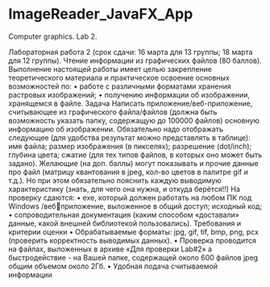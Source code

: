 # ImageReader_JavaFX_App
Computer graphics. Lab 2.

Лабораторная работа 2 (срок сдачи: 16 марта для 13 группы; 18
марта для 12 группы).
Чтение информации из графических файлов (80 баллов).
Выполнение настоящей работы имеет целью закрепление теоретического
материала и практическое освоение основных возможностей по:
• работе с различными форматами хранения растровых изображений;
• получению информации об изображении, хранящемся в файле.
Задача
Написать приложение/веб-приложение, считывающее из графического 
файла/файлов (должна быть возможность указать папку, содержащую до 100000
файлов) основную информацию об изображении. Обязательно надо отображать 
следующее (для удобства результат можно представлять в таблице):
имя файла;
размер изображения (в пикселях);
разрешение (dot/inch);
глубина цвета;
сжатие (для тех типов файлов, в которых оно может быть задано).
Желающие (на доп. баллы) могут показывать и прочие данные про файл 
(матрицу квантования в jpeg, кол-во цветов в палитре gif и т.д.). Но при этом 
обязательно пояснить каждую выводимую характеристику (знать, для чего она 
нужна, и откуда берётся!!)
На проверку сдаются:
• exe, который должен работать на любом ПК под Windows /вебприложение, выложенное в общий доступ; исходный код;
• сопроводительная документация (каким способом «доставали» данные, 
какой внешней библиотекой пользовались).
Требования и критерии оценки
• Обрабатываемые форматы: jpg, gif, tif, bmp, png, pcx (проверить 
корректность выводимых данных).
• Проверка проводится на файлах, выложенных в архиве «Для проверки 
Lab#2» а быстродействие - на Вашей папке, содержащей около 600 
файлов jpeg общим объемом около 2Гб.
• Удобная подача считываемой информации
